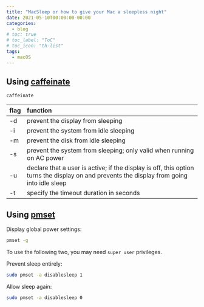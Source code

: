 ```yaml
---
title: "MacSleep or how to give your Mac a sleepless night"
date: 2021-05-10T00:00:00-00:00
categories:
  - blog
# toc: true
# toc_label: "ToC"
# toc_icon: "th-list"
tags:
  - macOS
---
```


## Using [caffeinate](https://ss64.com/osx/caffeinate.html)

```bash
caffeinate
```

|flag|function|
|:--|:--|
|-d|prevent the display from sleeping|
|-i|prevent the system from idle sleeping|
|-m|prevent the disk from idle sleeping|
|-s|prevent the system from sleeping; only valid when running on AC power|
|-u|declare that a user is active; if the display is off, this option turns the display on and prevents the display from going into idle sleep|
|-t|specify the timeout duration in seconds|

## Using [pmset](https://ss64.com/osx/pmset.html)

Display global power settings:
```bash
pmset -g
```

To use the following two, you may need `super user` privileges.

Prevent sleep entirely:
```bash
sudo pmset -a disablesleep 1
```

Allow sleep again:
```bash
sudo pmset -a disablesleep 0
```
